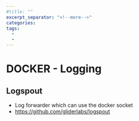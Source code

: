 ```yaml
---
#title: ""
excerpt_separator: "<!--more-->"
categories:
tags:
  - 
  - 
---
```



# DOCKER - Logging

## Logspout 

* Log forwarder which can use the docker socket
* https://github.com/gliderlabs/logspout



